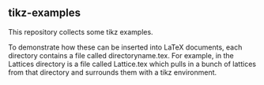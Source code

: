 ## tikz-examples

This repository collects some tikz examples.

To demonstrate how these can be inserted into LaTeX documents,
each directory contains a file called directoryname.tex.
For example, in the Lattices directory is a file called Lattice.tex which pulls
in a bunch of lattices from that directory and surrounds them with a tikz
environment. 
